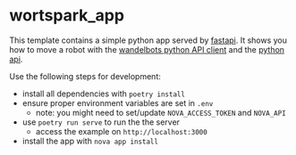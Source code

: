 # wortspark_app

This template contains a simple python app served by [fastapi](https://github.com/tiangolo/fastapi).
It shows you how to move a robot with the [wandelbots python API client](https://pypi.org/project/wandelbots-api-client/) and the [python api](https://github.com/wandelbotsgmbh/wandelbots-python).

Use the following steps for development:

* install all dependencies with `poetry install`
* ensure proper environment variables are set in `.env`
    * note: you might need to set/update `NOVA_ACCESS_TOKEN` and `NOVA_API`
* use `poetry run serve` to run the the server
    * access the example on `http://localhost:3000`
* install the app with `nova app install`